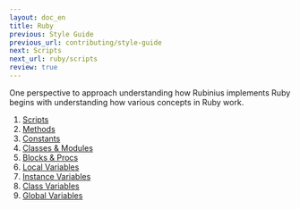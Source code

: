 ```yaml
---
layout: doc_en
title: Ruby
previous: Style Guide
previous_url: contributing/style-guide
next: Scripts
next_url: ruby/scripts
review: true
---
```


One perspective to approach understanding how Rubinius implements Ruby begins
with understanding how various concepts in Ruby work.

1. [Scripts](/doc/en/ruby/scripts/)
1. [Methods](/doc/en/ruby/methods/)
1. [Constants](/doc/en/ruby/constants/)
1. [Classes & Modules](/doc/en/ruby/classes-and-modules/)
1. [Blocks & Procs](/doc/en/ruby/blocks-and-procs/)
1. [Local Variables](/doc/en/ruby/local-variables/)
1. [Instance Variables](/doc/en/ruby/instance-variables/)
1. [Class Variables](/doc/en/ruby/class-variables/)
1. [Global Variables](/doc/en/ruby/global-variables/)
